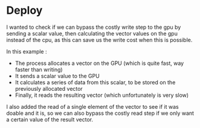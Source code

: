Deploy
=========

I wanted to check if we can bypass the costly write step to the gpu by sending a scalar value, then calculating the vector values on the gpu instead of the cpu, as this can save us the write cost when this is possible.

In this example :

- The process allocates a vector on the GPU (which is quite fast, way faster than writing)
- It sends a scalar value to the GPU
- It calculates a series of data from this scalar, to be stored on the previously allocated vector
- Finally, it reads the resulting vector (which unfortunately is very slow)

I also added the read of a single element of the vector to see if it was doable and it is, so we can also bypass the costly read step if we only want a certain value of the result vector.


